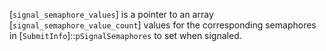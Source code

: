 [`signal_semaphore_values`] is a pointer to an array
[`signal_semaphore_value_count`] values for the corresponding semaphores
in [`SubmitInfo`]::`pSignalSemaphores` to set when signaled.